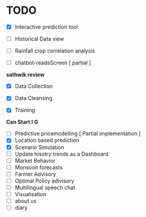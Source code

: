 # TODO

- [x] Interactive prediction tool  
- [ ] Historical Data view  
- [ ] Rainfall crop correlation analysis  
- [ ] chatbot-readsScreen [ partial ]
  

**sathwik review**  
- [x] Data Collection  
- [x] Data Cleansing  
- [x] Training  
  

**Can Start I G**  
- [ ] Predictive pricemodelling [ Partial implementation ]  
- [x] Location based prediction  
- [x] Scenario Simulation  
- [ ] Update hisotry trends as a Dashboard  
- [ ] Market Behavior  
- [ ] Monsoon forecasts  
- [ ] Farmer Advisory  
- [ ] Optimal Policy adivisory
- [ ] Multilingual speech chat   
- [ ] Visualisation  
- [ ] about us  
- [ ] diary  

